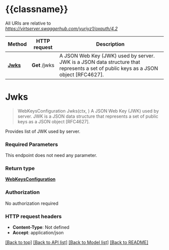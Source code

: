 # {{classname}}

All URIs are relative to *https://virtserver.swaggerhub.com/yuriyz1/oxauth/4.2*

Method | HTTP request | Description
------------- | ------------- | -------------
[**Jwks**](JWKJSONWebKeySetJWKsApi.md#Jwks) | **Get** /jwks | A JSON Web Key (JWK) used by server. JWK is a JSON data structure that represents a set of public keys as a JSON object [RFC4627].

# **Jwks**
> WebKeysConfiguration Jwks(ctx, )
A JSON Web Key (JWK) used by server. JWK is a JSON data structure that represents a set of public keys as a JSON object [RFC4627].

Provides list of JWK used by server.

### Required Parameters
This endpoint does not need any parameter.

### Return type

[**WebKeysConfiguration**](WebKeysConfiguration.md)

### Authorization

No authorization required

### HTTP request headers

 - **Content-Type**: Not defined
 - **Accept**: application/json

[[Back to top]](#) [[Back to API list]](../README.md#documentation-for-api-endpoints) [[Back to Model list]](../README.md#documentation-for-models) [[Back to README]](../README.md)

